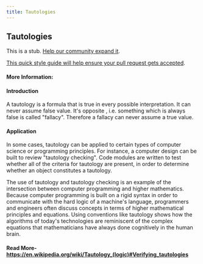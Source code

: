 ```yaml
---
title: Tautologies
---
```

## Tautologies

This is a stub. <a href='https://github.com/freecodecamp/guides/tree/master/src/pages/logic/tautologies/index.md' target='_blank' rel='nofollow'>Help our community expand it</a>.

<a href='https://github.com/freecodecamp/guides/blob/master/README.md' target='_blank' rel='nofollow'>This quick style guide will help ensure your pull request gets accepted</a>.

<!-- The article goes here, in GitHub-flavored Markdown. Feel free to add YouTube videos, images, and CodePen/JSBin embeds  -->

#### More Information:
<!-- Please add any articles you think might be helpful to read before writing the article -->
#### Introduction

A tautology is a formula that is true in every possible interpretation. It can never assume false value. It's opposite , i.e. something which is always false is called "fallacy". Therefore a fallacy can never assume a true value.

#### Application

In some cases, tautology can be applied to certain types of computer science or programming principles. For instance, a computer design can be built to review "tautology checking". Code modules are written to test whether all of the criteria for tautology are present, in order to determine whether an object constitutes a tautology.

The use of tautology and tautology checking is an example of the intersection between computer programming and higher mathematics. Because computer programming is built on a rigid syntax in order to communicate with the hard logic of a machine's language, programmers and engineers often discuss concepts in terms of higher mathematical principles and equations. Using conventions like tautology shows how the algorithms of today's technologies are reminiscent of the complex equations that mathematicians have always done cognitively in the human brain.

#### Read More- https://en.wikipedia.org/wiki/Tautology_(logic)#Verifying_tautologies

